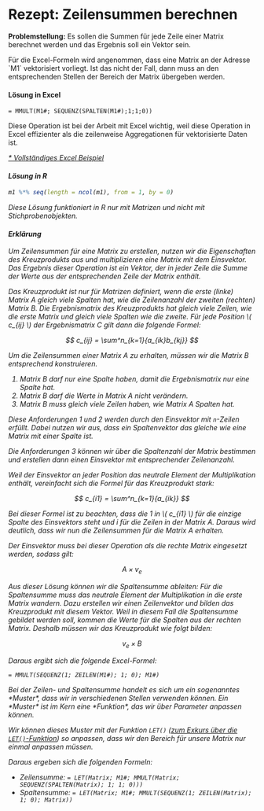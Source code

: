 # Rezept: Zeilensummen berechnen


**Problemstellung:** Es sollen die Summen für jede Zeile einer Matrix berechnet werden und das Ergebnis soll ein Vektor sein. 

<div class="alert alert-info" markdown="1">
Für die Excel-Formeln wird angenommen, dass eine Matrix an der Adresse `M1` vektorisiert vorliegt. Ist das nicht der Fall, dann muss an den entsprechenden Stellen der Bereich der Matrix übergeben werden. 
</div>

#### Lösung in Excel

```Excel
= MMULT(M1#; SEQUENZ(SPALTEN(M1#);1;1;0))
``` 
<div class="alert alert-warning" markdown="1">
Diese Operation ist  bei der Arbeit mit Excel wichtig, weil diese Operation in Excel effizienter als die zeilenweise Aggregationen für vektorisierte Daten ist.
</div>

<a href="https://moodle.zhaw.ch/mod/resource/view.php?id=544752" class="btn btn-lg btn-primary"><i class="fa fa-lg fa-download">* Vollständiges Excel Beispiel</a>

#### Lösung in R

```R
m1 %*% seq(length = ncol(m1), from = 1, by = 0)
```

<div class="alert alert-warning" markdown="1">
Diese Lösung funktioniert in R nur mit Matrizen und nicht mit Stichprobenobjekten. 
</div>

#### Erklärung

Um Zeilensummen für eine Matrix zu erstellen, nutzen wir die Eigenschaften des Kreuzprodukts aus und multiplizieren eine Matrix mit dem Einsvektor. Das Ergebnis dieser Operation ist ein Vektor, der in jeder Zeile die Summe der Werte aus der entsprechenden Zeile der Matrix enthält. 

Das Kreuzprodukt ist nur für Matrizen definiert, wenn die erste (linke) Matrix *A* gleich viele Spalten hat, wie die Zeilenanzahl der zweiten (rechten) Matrix *B*. Die Ergebnismatrix des Kreuzprodukts hat gleich viele Zeilen, wie die erste Matrix und gleich viele Spalten wie die zweite. Für jede Position \\( c_{ij} \\) der Ergebnismatrix C gilt dann die folgende Formel:

$$
c_{ij} = \sum^n_{k=1}{a_{ik}b_{kj}}
$$

Um die Zeilensummen einer Matrix *A* zu erhalten, müssen wir die Matrix *B* entsprechend konstruieren. 

1. Matrix B darf nur eine Spalte haben, damit die Ergebnismatrix nur eine Spalte hat. 
2. Matrix B darf die Werte in Matrix A nicht verändern.
3. Matrix B muss gleich viele Zeilen haben, wie Matrix A Spalten hat.

Diese Anforderungen 1 und 2 werden durch den Einsvektor mit `n`-Zeilen erfüllt. Dabei nutzen wir aus, dass ein Spaltenvektor das gleiche wie eine Matrix mit einer Spalte ist. 

Die Anforderungen 3 können wir über die Spaltenzahl der Matrix bestimmen und erstellen dann einen Einsvektor mit entsprechender Zeilenanzahl.

Weil der Einsvektor an jeder Position das neutrale Element der Multiplikation enthält, vereinfacht sich die Formel für das Kreuzprodukt stark: 

$$
c_{i1} = \sum^n_{k=1}{a_{ik}}
$$

Bei dieser Formel ist zu beachten, dass die 1 in \\( c_{i1} \\) für die einzige Spalte des Einsvektors steht und i für die Zeilen in der Matrix A. Daraus wird deutlich, dass wir nun die Zeilensummen für die Matrix A erhalten.

Der Einsvektor muss bei dieser Operation als die rechte Matrix eingesetzt werden, sodass gilt:

$$
A \times v_e
$$

Aus dieser Lösung können wir die Spaltensumme ableiten: Für die Spaltensumme muss das neutrale Element der Multiplikation in die erste Matrix wandern. Dazu erstellen wir einen Zeilenvektor und bilden das Kreuzprodukt mit diesem Vektor. Weil in diesem Fall die Spaltensumme gebildet werden soll, kommen die Werte für die Spalten aus der rechten Matrix. Deshalb müssen wir das Kreuzprodukt wie folgt bilden:

$$
v_e \times B
$$

Daraus ergibt sich die folgende Excel-Formel:

```Excel
= MMULT(SEQUENZ(1; ZEILEN(M1#); 1; 0); M1#)
```

<p class="alert alert-success" markdown="1">
Bei der Zeilen- und Spaltensumme handelt es sich um ein sogenanntes *Muster*, dass wir in verschiedenen Stellen verwenden können. Ein *Muster* ist im Kern eine *Funktion*, das wir über Parameter anpassen können. 
</p>

Wir können dieses Muster mit der Funktion `LET()` ([zum Exkurs über die `LET()`-Funktion](https://moodle.zhaw.ch/mod/page/view.php?id=544755)) so anpassen, dass wir den Bereich für unsere Matrix nur einmal anpassen müssen.

Daraus ergeben sich die folgenden Formeln:

* Zeilensumme: `= LET(Matrix; M1#; MMULT(Matrix; SEQUENZ(SPALTEN(Matrix); 1; 1; 0)))`
* Spaltensumme: `= LET(Matrix; M1#; MMULT(SEQUENZ(1; ZEILEN(Matrix); 1; 0); Matrix))`